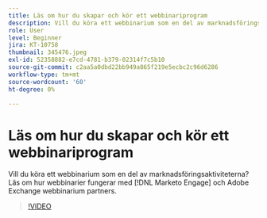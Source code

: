 ```yaml
---
title: Läs om hur du skapar och kör ett webbinariprogram
description: Vill du köra ett webbinarium som en del av marknadsföringsaktiviteterna? Läs om hur webbinarier fungerar med [!DNL Marketo Engage] och Adobe Exchange webbinarium partners.
role: User
level: Beginner
jira: KT-10758
thumbnail: 345476.jpeg
exl-id: 52358882-e7cd-4781-b379-02314f7c5b10
source-git-commit: c2aa5a0dbd22bb949a865f219e5ecbc2c96d6286
workflow-type: tm+mt
source-wordcount: '60'
ht-degree: 0%

---
```


# Läs om hur du skapar och kör ett webbinariprogram

Vill du köra ett webbinarium som en del av marknadsföringsaktiviteterna? Läs om hur webbinarier fungerar med [!DNL Marketo Engage] och Adobe Exchange webbinarium partners.

>[!VIDEO](https://video.tv.adobe.com/v/345476/?quality=12&learn=on)
